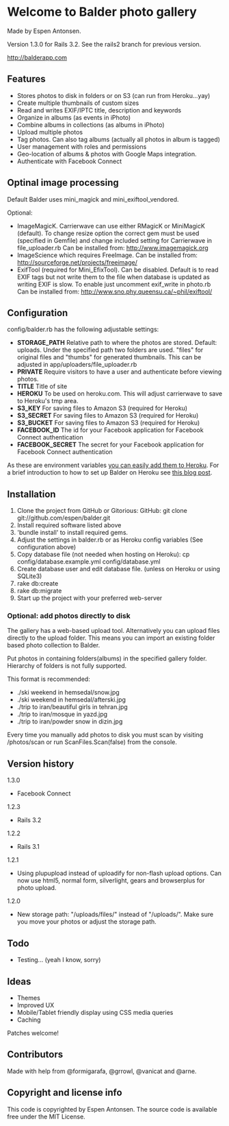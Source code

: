 # Welcome to Balder photo gallery

Made by Espen Antonsen.

Version 1.3.0 for Rails 3.2. See the rails2 branch for previous version.

http://balderapp.com

## Features

* Stores photos to disk in folders or on S3 (can run from Heroku...yay)
* Create multiple thumbnails of custom sizes
* Read and writes EXIF/IPTC title, description and keywords
* Organize in albums (as events in iPhoto)
* Combine albums in collections (as albums in iPhoto)
* Upload multiple photos
* Tag photos. Can also tag albums (actually all photos in album is tagged)
* User management with roles and permissions
* Geo-location of albums & photos with Google Maps integration.
* Authenticate with Facebook Connect

## Optinal image processing

Default Balder uses mini_magick and mini_exiftool_vendored.

Optional:

- ImageMagicK. Carrierwave can use either RMagicK or MiniMagicK (default). To change resize option the correct gem must be used (specified in Gemfile) and change included setting for Carrierwave in file_uploader.rb
Can be installed from: http://www.imagemagick.org
- ImageScience which requires FreeImage. Can be installed from: http://sourceforge.net/projects/freeimage/
- ExifTool (required for Mini_EfixTool). Can be disabled. Default is to read EXIF tags but not write them to the file when database is updated as writing EXIF is slow. To enable just uncomment exif_write in photo.rb
Can be installed from: http://www.sno.phy.queensu.ca/~phil/exiftool/


## Configuration

config/balder.rb has the following adjustable settings:

* **STORAGE_PATH** Relative path to where the photos are stored. Default: uploads. Under the specified path two folders are used. "files" for original files and "thumbs" for generated thumbnails. This can be adjusted in app/uploaders/file_uploader.rb
* **PRIVATE** Require visitors to have a user and authenticate before viewing photos.
* **TITLE** Title of site
* **HEROKU** To be used on heroku.com. This will adjust carrierwave to save to Heroku's tmp area.
* **S3_KEY** For saving files to Amazon S3 (required for Heroku)
* **S3_SECRET** For saving files to Amazon S3 (required for Heroku)
* **S3_BUCKET** For saving files to Amazon S3 (required for Heroku)
* **FACEBOOK_ID** The id for your Facebook application for Facebook Connect authentication
* **FACEBOOK_SECRET** The secret for your Facebook application for Facebook Connect authentication

As these are environment variables [you can easily add them to Heroku](http://devcenter.heroku.com/articles/config-vars#rack_env_rails_env_merb_env). For a brief introduction to how to set up Balder on Heroku see [this blog post](http://blog.inspired.no/rails-photo-gallery-balder-on-heroku-and-s3-726).

## Installation

1. Clone the project from GitHub or Gitorious:
	GitHub: git clone git://github.com/espen/balder.git
2. Install required software listed above
3. 'bundle install' to install required gems.
4. Adjust the settings in balder.rb or as Heroku config variables (See configuration above)
5. Copy database file (not needed when hosting on Heroku):
	cp config/database.example.yml config/database.yml
6. Create database user and edit database file. (unless on Heroku or using SQLite3)
7. rake db:create
8. rake db:migrate
9. Start up the project with your preferred web-server

### Optional: add photos directly to disk

The gallery has a web-based upload tool. Alternatively you can upload files directly to the upload folder. This means you can import an existing folder based photo collection to Balder.

Put photos in containing folders(albums) in the specified gallery folder.
Hierarchy of folders is not fully supported.

This format is recommended:

- ./ski weekend in hemsedal/snow.jpg
- ./ski weekend in hemsedal/afterski.jpg
- ./trip to iran/beautiful girls in tehran.jpg
- ./trip to iran/mosque in yazd.jpg
- ./trip to iran/powder snow in dizin.jpg

Every time you manually add photos to disk you must scan by visiting /photos/scan or run ScanFiles.Scan(false) from the console.

## Version history

1.3.0
- Facebook Connect

1.2.3
- Rails 3.2

1.2.2
- Rails 3.1

1.2.1
- Using plupupload instead of uploadify for non-flash upload options. Can now use html5, normal form, silverlight, gears and browserplus for photo upload.

1.2.0
- New storage path: "/uploads/files/" instead of "/uploads/". Make sure you move your photos or adjust the storage path.

## Todo

- Testing... (yeah I know, sorry)

## Ideas

- Themes
- Improved UX
- Mobile/Tablet friendly display using CSS media queries
- Caching

Patches welcome!

## Contributors

Made with help from @formigarafa, @grrowl, @vanicat and @arne.

## Copyright and license info

This code is copyrighted by Espen Antonsen. The source code is available free under the MIT License.